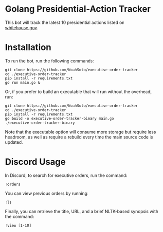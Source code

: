 # Golang Presidential-Action Tracker

This bot will track the latest 10 presidential actions listed on [whitehouse.gov](https://www.whitehouse.gov/).

# Installation

To run the bot, run the following commands:

```
git clone https://github.com/NoahSoto/executive-order-tracker
cd ./executive-order-tracker
pip install -r requirements.txt
go run main.go &
```

Or, if you prefer to build an executable that will run without the overhead, run:

```
git clone https://github.com/NoahSoto/executive-order-tracker
cd ./executive-order-tracker
pip install -r requirements.txt
go build -o executive-order-tracker-binary main.go
./executive-order-tracker-binary
```

Note that the executable option will consume more storage but require less headroom, as well as require a rebuild every time the main source code is updated.

# Discord Usage

In Discord, to search for executive orders, run the command:

```
!orders
```

You can view previous orders by running: 

```
!ls
```

Finally, you can retrieve the title, URL, and a brief NLTK-based synopsis with the command:

```
!view [1-10]
```

